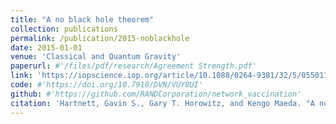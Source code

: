 ```yaml
---
title: "A no black hole theorem"
collection: publications
permalink: /publication/2015-noblackhole
date: 2015-01-01
venue: 'Classical and Quantum Gravity'
paperurl: #'/files/pdf/research/Agreement Strength.pdf'
link: 'https://iopscience.iop.org/article/10.1088/0264-9381/32/5/055011/meta'
code: #'https://doi.org/10.7910/DVN/VUY8UI'
github: #'https://github.com/RANDCorporation/network_vaccination'
citation: 'Hartnett, Gavin S., Gary T. Horowitz, and Kengo Maeda. "A no black hole theorem." Classical and Quantum Gravity 32.5 (2015): 055011.'
---
```

